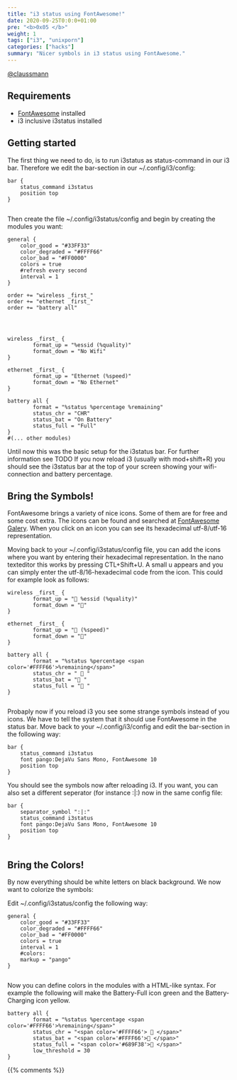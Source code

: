 ```yaml
---
title: "i3 status using FontAwesome!"
date: 2020-09-25T0:0:0+01:00
pre: "<b>0x05 </b>"
weight: 1
tags: ["i3", "unixporn"]
categories: ["hacks"]
summary: "Nicer symbols in i3 status using FontAwesome."
---
```


[@claussmann](https://github.com/claussmann) 

## Requirements

- [FontAwesome](https://fontawesome.com/) installed
- i3 inclusive i3status installed


## Getting started

The first thing we need to do, is to run i3status as status-command in our i3 bar. Therefore we edit the bar-section in our ~/.config/i3/config:

```
bar {
	status_command i3status
	position top
}


```

Then create the file ~/.config/i3status/config and begin by creating the modules you want:

```
general {
	color_good = "#33FF33"
	color_degraded = "#FFFF66"
	color_bad = "#FF0000"
	colors = true
	#refresh every second
	interval = 1
}

order += "wireless _first_"
order += "ethernet _first_"
order += "battery all"




wireless _first_ {
        format_up = "%essid (%quality)"
        format_down = "No Wifi"
}

ethernet _first_ {
        format_up = "Ethernet (%speed)"
        format_down = "No Ethernet"
}

battery all {
        format = "%status %percentage %remaining"
        status_chr = "CHR"
        status_bat = "On Battery"
        status_full = "Full"
}
#(... other modules)

```

Until now this was the basic setup for the i3status bar. For further information see TODO
If you now reload i3 (usually with mod+shift+R) you should see the i3status bar at the top of your screen showing your wifi-connection and battery percentage.



## Bring the Symbols!

FontAwesome brings a variety of nice icons. Some of them are for free and some cost extra.
The icons can be found and searched at [FontAwesome Galery](fontawesome.com/icons?d=gallery).
When you click on an icon you can see its hexadecimal utf-8/utf-16 representation.

Moving back to your ~/.config/i3status/config file, you can add the icons where you want by entering their hexadecimal representation.
In the nano texteditor this works by pressing CTL+Shift+U. A small u appears and you can simply enter the utf-8/16-hexadecimal code from the icon.
This could for example look as follows:

```
wireless _first_ {
        format_up = " %essid (%quality)"
        format_down = ""
}

ethernet _first_ {
        format_up = " (%speed)"
        format_down = ""
}

battery all {
        format = "%status %percentage <span color='#FFFF66'>%remaining</span>"
        status_chr = "  "
        status_bat = " "
        status_full = " "
}


```

Probaply now if you reload i3 you see some strange symbols instead of you icons.
We have to tell the system that it should use FontAwesome in the status bar.
Move back to your ~/.config/i3/config and edit the bar-section in the following way:

```
bar {
	status_command i3status
	font pango:DejaVu Sans Mono, FontAwesome 10
	position top
}

```

You should see the symbols now after reloading i3.
If you want, you can also set a different seperator (for instance :|:) now in the same config file:


```
bar {
	separator_symbol ":|:"
	status_command i3status
	font pango:DejaVu Sans Mono, FontAwesome 10
	position top
}


```



## Bring the Colors!

By now everything should be white letters on black background.
We now want to colorize the symbols:

Edit ~/.config/i3status/config the following way:

```
general {
	color_good = "#33FF33"
	color_degraded = "#FFFF66"
	color_bad = "#FF0000"
    colors = true
    interval = 1
    #colors:
	markup = "pango"
}


```

Now you can define colors in the modules with a HTML-like syntax. For example the following will make the Battery-Full icon green and the Battery-Charging icon yellow.

```
battery all {
        format = "%status %percentage <span color='#FFFF66'>%remaining</span>"
        status_chr = "<span color='#FFFF66'>  </span>"
        status_bat = "<span color='#FFFF66'> </span>"
        status_full = "<span color='#689F38'> </span>"
        low_threshold = 30
}

```



{{% comments %}}
